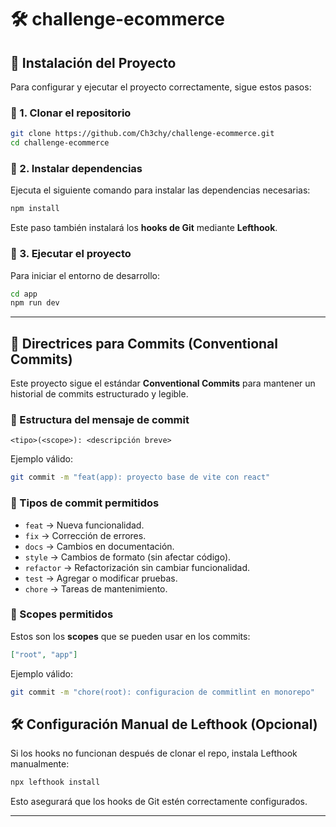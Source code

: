 # 🛠 challenge-ecommerce

## 🚀 Instalación del Proyecto

Para configurar y ejecutar el proyecto correctamente, sigue estos pasos:

### 📌 1. Clonar el repositorio

```sh
git clone https://github.com/Ch3chy/challenge-ecommerce.git
cd challenge-ecommerce
```

### 📌 2. Instalar dependencias

Ejecuta el siguiente comando para instalar las dependencias necesarias:

```sh
npm install
```

Este paso también instalará los **hooks de Git** mediante **Lefthook**.

### 📌 3. Ejecutar el proyecto

Para iniciar el entorno de desarrollo:

```sh
cd app
npm run dev
```

---

## 📖 Directrices para Commits (Conventional Commits)

Este proyecto sigue el estándar **Conventional Commits** para mantener un historial de commits estructurado y legible.

### 📌 Estructura del mensaje de commit

```
<tipo>(<scope>): <descripción breve>
```

Ejemplo válido:

```sh
git commit -m "feat(app): proyecto base de vite con react"
```

### 📌 Tipos de commit permitidos

- `feat` → Nueva funcionalidad.
- `fix` → Corrección de errores.
- `docs` → Cambios en documentación.
- `style` → Cambios de formato (sin afectar código).
- `refactor` → Refactorización sin cambiar funcionalidad.
- `test` → Agregar o modificar pruebas.
- `chore` → Tareas de mantenimiento.

### 📌 Scopes permitidos

Estos son los **scopes** que se pueden usar en los commits:

```json
["root", "app"]
```

Ejemplo válido:

```sh
git commit -m "chore(root): configuracion de commitlint en monorepo"
```

## 🛠 Configuración Manual de Lefthook (Opcional)

Si los hooks no funcionan después de clonar el repo, instala Lefthook manualmente:

```sh
npx lefthook install
```

Esto asegurará que los hooks de Git estén correctamente configurados.

---
